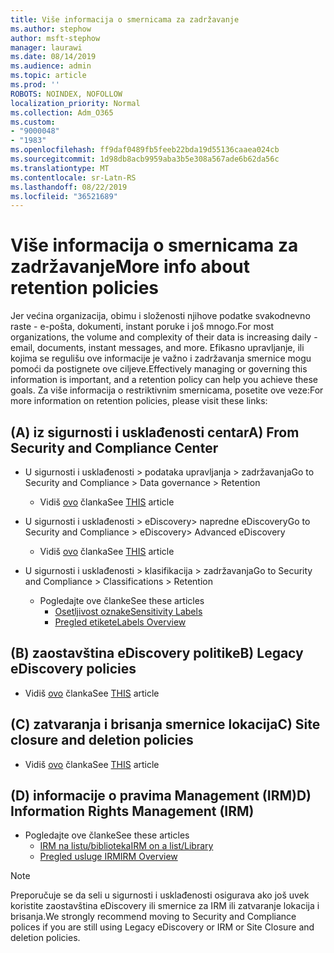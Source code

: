 ```yaml
---
title: Više informacija o smernicama za zadržavanje
ms.author: stephow
author: msft-stephow
manager: laurawi
ms.date: 08/14/2019
ms.audience: admin
ms.topic: article
ms.prod: ''
ROBOTS: NOINDEX, NOFOLLOW
localization_priority: Normal
ms.collection: Adm_O365
ms.custom:
- "9000048"
- "1983"
ms.openlocfilehash: ff9daf0489fb5feeb22bda19d55136caaea024cb
ms.sourcegitcommit: 1d98db8acb9959aba3b5e308a567ade6b62da56c
ms.translationtype: MT
ms.contentlocale: sr-Latn-RS
ms.lasthandoff: 08/22/2019
ms.locfileid: "36521689"
---
```

# <a name="more-info-about-retention-policies"></a><span data-ttu-id="0cc4a-102">Više informacija o smernicama za zadržavanje</span><span class="sxs-lookup"><span data-stu-id="0cc4a-102">More info about retention policies</span></span>

<span data-ttu-id="0cc4a-103">Jer većina organizacija, obimu i složenosti njihove podatke svakodnevno raste - e-pošta, dokumenti, instant poruke i još mnogo.</span><span class="sxs-lookup"><span data-stu-id="0cc4a-103">For most organizations, the volume and complexity of their data is increasing daily - email, documents, instant messages, and more.</span></span> <span data-ttu-id="0cc4a-104">Efikasno upravljanje, ili kojima se regulišu ove informacije je važno i zadržavanja smernice mogu pomoći da postignete ove ciljeve.</span><span class="sxs-lookup"><span data-stu-id="0cc4a-104">Effectively managing or governing this information is important, and a retention policy can help you achieve these goals.</span></span> <span data-ttu-id="0cc4a-105">Za više informacija o restriktivnim smernicama, posetite ove veze:</span><span class="sxs-lookup"><span data-stu-id="0cc4a-105">For more information on retention policies, please visit these links:</span></span>

## <a name="a-from-security-and-compliance-center"></a><span data-ttu-id="0cc4a-106">(A) iz sigurnosti i usklađenosti centar</span><span class="sxs-lookup"><span data-stu-id="0cc4a-106">A) From Security and Compliance Center</span></span>

- <span data-ttu-id="0cc4a-107">U sigurnosti i usklađenosti > podataka upravljanja > zadržavanja</span><span class="sxs-lookup"><span data-stu-id="0cc4a-107">Go to Security and Compliance > Data governance > Retention</span></span>
  - <span data-ttu-id="0cc4a-108">Vidiš [ovo](https://docs.microsoft.com/office365/securitycompliance/retention-policies) članka</span><span class="sxs-lookup"><span data-stu-id="0cc4a-108">See [THIS](https://docs.microsoft.com/office365/securitycompliance/retention-policies) article</span></span>

- <span data-ttu-id="0cc4a-109">U sigurnosti i usklađenosti > eDiscovery> napredne eDiscovery</span><span class="sxs-lookup"><span data-stu-id="0cc4a-109">Go to Security and Compliance > eDiscovery> Advanced eDiscovery</span></span> 
  - <span data-ttu-id="0cc4a-110">Vidiš [ovo](https://docs.microsoft.com/office365/securitycompliance/ediscovery-cases) članka</span><span class="sxs-lookup"><span data-stu-id="0cc4a-110">See [THIS](https://docs.microsoft.com/office365/securitycompliance/ediscovery-cases) article</span></span>

- <span data-ttu-id="0cc4a-111">U sigurnosti i usklađenosti > klasifikacija > zadržavanja</span><span class="sxs-lookup"><span data-stu-id="0cc4a-111">Go to Security and Compliance > Classifications > Retention</span></span>
  - <span data-ttu-id="0cc4a-112">Pogledajte ove članke</span><span class="sxs-lookup"><span data-stu-id="0cc4a-112">See these articles</span></span>
    - [<span data-ttu-id="0cc4a-113">Osetljivost oznake</span><span class="sxs-lookup"><span data-stu-id="0cc4a-113">Sensitivity Labels</span></span>](https://docs.microsoft.com/office365/securitycompliance/sensitivity-labels)
    - [<span data-ttu-id="0cc4a-114">Pregled etikete</span><span class="sxs-lookup"><span data-stu-id="0cc4a-114">Labels Overview</span></span>](https://docs.microsoft.com/office365/securitycompliance/labels)

## <a name="b-legacy-ediscovery-policies"></a><span data-ttu-id="0cc4a-115">(B) zaostavština eDiscovery politike</span><span class="sxs-lookup"><span data-stu-id="0cc4a-115">B) Legacy eDiscovery policies</span></span>

- <span data-ttu-id="0cc4a-116">Vidiš [ovo](https://support.office.com/article/Set-up-an-eDiscovery-Center-in-SharePoint-Online-A18F8975-AA7F-43B4-A7D6-001D14744D8E) članka</span><span class="sxs-lookup"><span data-stu-id="0cc4a-116">See [THIS](https://support.office.com/article/Set-up-an-eDiscovery-Center-in-SharePoint-Online-A18F8975-AA7F-43B4-A7D6-001D14744D8E) article</span></span>

## <a name="c-site-closure-and-deletion-policies"></a><span data-ttu-id="0cc4a-117">(C) zatvaranja i brisanja smernice lokacija</span><span class="sxs-lookup"><span data-stu-id="0cc4a-117">C) Site closure and deletion policies</span></span>

- <span data-ttu-id="0cc4a-118">Vidiš [ovo](https://support.office.com/article/Use-policies-for-site-closure-and-deletion-A8280D82-27FD-48C5-9ADF-8A5431208BA5) članka</span><span class="sxs-lookup"><span data-stu-id="0cc4a-118">See [THIS](https://support.office.com/article/Use-policies-for-site-closure-and-deletion-A8280D82-27FD-48C5-9ADF-8A5431208BA5) article</span></span>  

## <a name="d-information-rights-management-irm"></a><span data-ttu-id="0cc4a-119">(D) informacije o pravima Management (IRM)</span><span class="sxs-lookup"><span data-stu-id="0cc4a-119">D) Information Rights Management (IRM)</span></span>

- <span data-ttu-id="0cc4a-120">Pogledajte ove članke</span><span class="sxs-lookup"><span data-stu-id="0cc4a-120">See these articles</span></span>
  - [<span data-ttu-id="0cc4a-121">IRM na listu/biblioteka</span><span class="sxs-lookup"><span data-stu-id="0cc4a-121">IRM on a list/Library</span></span>](https://support.office.com/article/apply-information-rights-management-to-a-list-or-library-3bdb5c4e-94fc-4741-b02f-4e7cc3c54aa1)
  - [<span data-ttu-id="0cc4a-122">Pregled usluge IRM</span><span class="sxs-lookup"><span data-stu-id="0cc4a-122">IRM Overview</span></span>](https://support.office.com/article/create-and-apply-information-management-policies-eb501fe9-2ef6-4150-945a-65a6451ee9e9)

> [!Note]
> <span data-ttu-id="0cc4a-123">Preporučuje se da seli u sigurnosti i usklađenosti osigurava ako još uvek koristite zaostavština eDiscovery ili smernice za IRM ili zatvaranje lokacija i brisanja.</span><span class="sxs-lookup"><span data-stu-id="0cc4a-123">We strongly recommend moving to Security and Compliance polices if you are still using Legacy eDiscovery or IRM or Site Closure and deletion policies.</span></span>
